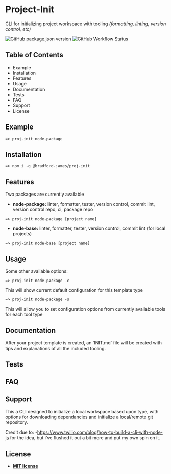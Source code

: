 # Project-Init

CLI for initializing project workspace with tooling _(formatting, linting, version control, etc)_

<!-- BADGES -->

![GitHub package.json version](https://img.shields.io/github/package-json/v/bradford-james/proj-init)
![GitHub Workflow Status](https://img.shields.io/github/workflow/status/bradford-james/proj-init/Node.js%20Package)

<!-- GIF w Recordit, ttystudio -->

## Table of Contents

- Example
- Installation
- Features
- Usage
- Documentation
- Tests
- FAQ
- Support
- License

## Example

```
=> proj-init node-package
```

## Installation

```
=> npm i -g @bradford-james/proj-init
```

## Features

Two packages are currently available

- **node-package:** linter, formatter, tester, version control, commit lint, version control repo, ci, package repo

```
=> proj-init node-package [project name]
```

- **node-base:** linter, formatter, tester, version control, commit lint (for local projects)

```
=> proj-init node-base [project name]
```

## Usage

Some other available options:

```
=> proj-init node-package -c
```

This will show current default configuration for this template type

```
=> proj-init node-package -s
```

This will allow you to set configuration options from currently available tools for each tool type

## Documentation

After your project template is created, an 'INIT.md' file will be created with tips and explanations of all the included tooling.

## Tests

## FAQ

## Support

This a CLI designed to initialize a local workspace based upon type, with options for downloading dependancies and initialize a local/remote git repository.

Credit due to: -https://www.twilio.com/blog/how-to-build-a-cli-with-node-js
for the idea, but i've flushed it out a bit more and put my own spin on it.

## License

- **[MIT license](http://opensource.org/licenses/mit-license.php)**
